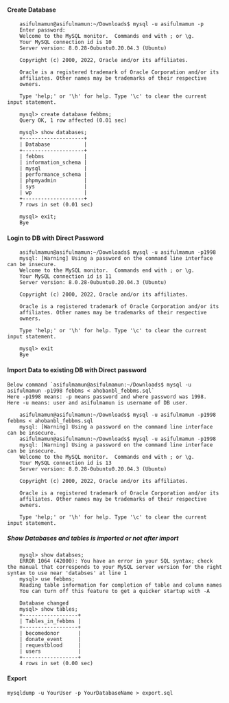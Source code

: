 #### Create Database
        asifulmamun@asifulmamun:~/Downloads$ mysql -u asifulmamun -p
        Enter password: 
        Welcome to the MySQL monitor.  Commands end with ; or \g.
        Your MySQL connection id is 10
        Server version: 8.0.28-0ubuntu0.20.04.3 (Ubuntu)

        Copyright (c) 2000, 2022, Oracle and/or its affiliates.

        Oracle is a registered trademark of Oracle Corporation and/or its
        affiliates. Other names may be trademarks of their respective
        owners.

        Type 'help;' or '\h' for help. Type '\c' to clear the current input statement.

        mysql> create database febbms;
        Query OK, 1 row affected (0.01 sec)

        mysql> show databases;
        +--------------------+
        | Database           |
        +--------------------+
        | febbms             |
        | information_schema |
        | mysql              |
        | performance_schema |
        | phpmyadmin         |
        | sys                |
        | wp                 |
        +--------------------+
        7 rows in set (0.01 sec)

        mysql> exit;
        Bye

#### Login to DB with Direct Password
        asifulmamun@asifulmamun:~/Downloads$ mysql -u asifulmamun -p1998
        mysql: [Warning] Using a password on the command line interface can be insecure.
        Welcome to the MySQL monitor.  Commands end with ; or \g.
        Your MySQL connection id is 11
        Server version: 8.0.28-0ubuntu0.20.04.3 (Ubuntu)

        Copyright (c) 2000, 2022, Oracle and/or its affiliates.

        Oracle is a registered trademark of Oracle Corporation and/or its
        affiliates. Other names may be trademarks of their respective
        owners.

        Type 'help;' or '\h' for help. Type '\c' to clear the current input statement.

        mysql> exit
        Bye

#### Import Data to existing DB with Direct password
    Below command `asifulmamun@asifulmamun:~/Downloads$ mysql -u asifulmamun -p1998 febbms < ahobanbl_febbms.sql`
    Here -p1998 means: -p means password and where password was 1998.
    Here -u means: user and asifulmamun is username of DB user.

        asifulmamun@asifulmamun:~/Downloads$ mysql -u asifulmamun -p1998 febbms < ahobanbl_febbms.sql
        mysql: [Warning] Using a password on the command line interface can be insecure.
        asifulmamun@asifulmamun:~/Downloads$ mysql -u asifulmamun -p1998
        mysql: [Warning] Using a password on the command line interface can be insecure.
        Welcome to the MySQL monitor.  Commands end with ; or \g.
        Your MySQL connection id is 13
        Server version: 8.0.28-0ubuntu0.20.04.3 (Ubuntu)

        Copyright (c) 2000, 2022, Oracle and/or its affiliates.

        Oracle is a registered trademark of Oracle Corporation and/or its
        affiliates. Other names may be trademarks of their respective
        owners.

        Type 'help;' or '\h' for help. Type '\c' to clear the current input statement.

##### Show Databases and tables is imported or not after import
        mysql> show databses;
        ERROR 1064 (42000): You have an error in your SQL syntax; check the manual that corresponds to your MySQL server version for the right syntax to use near 'databses' at line 1
        mysql> use febbms;
        Reading table information for completion of table and column names
        You can turn off this feature to get a quicker startup with -A

        Database changed
        mysql> show tables;
        +------------------+
        | Tables_in_febbms |
        +------------------+
        | becomedonor      |
        | donate_event     |
        | requestblood     |
        | users            |
        +------------------+
        4 rows in set (0.00 sec)


#### Export
```
mysqldump -u YourUser -p YourDatabaseName > export.sql
```
